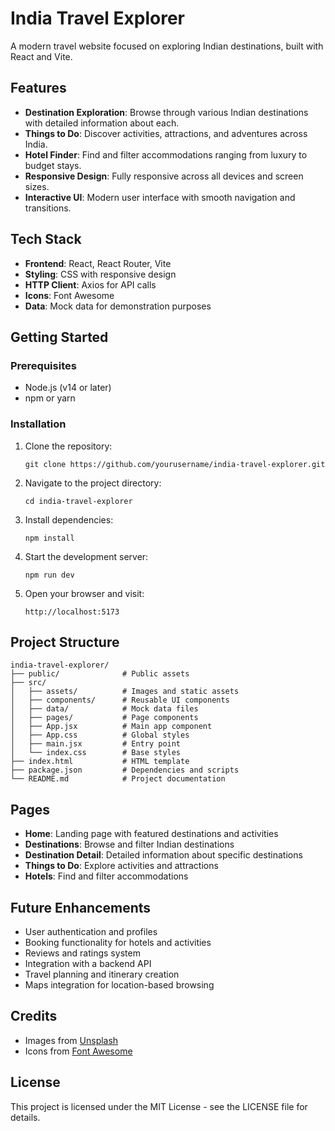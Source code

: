 # India Travel Explorer

A modern travel website focused on exploring Indian destinations, built with React and Vite.

## Features

- **Destination Exploration**: Browse through various Indian destinations with detailed information about each.
- **Things to Do**: Discover activities, attractions, and adventures across India.
- **Hotel Finder**: Find and filter accommodations ranging from luxury to budget stays.
- **Responsive Design**: Fully responsive across all devices and screen sizes.
- **Interactive UI**: Modern user interface with smooth navigation and transitions.

## Tech Stack

- **Frontend**: React, React Router, Vite
- **Styling**: CSS with responsive design
- **HTTP Client**: Axios for API calls
- **Icons**: Font Awesome
- **Data**: Mock data for demonstration purposes

## Getting Started

### Prerequisites

- Node.js (v14 or later)
- npm or yarn

### Installation

1. Clone the repository:
   ```
   git clone https://github.com/yourusername/india-travel-explorer.git
   ```

2. Navigate to the project directory:
   ```
   cd india-travel-explorer
   ```

3. Install dependencies:
   ```
   npm install
   ```

4. Start the development server:
   ```
   npm run dev
   ```

5. Open your browser and visit:
   ```
   http://localhost:5173
   ```

## Project Structure

```
india-travel-explorer/
├── public/              # Public assets
├── src/
│   ├── assets/          # Images and static assets
│   ├── components/      # Reusable UI components
│   ├── data/            # Mock data files
│   ├── pages/           # Page components
│   ├── App.jsx          # Main app component
│   ├── App.css          # Global styles
│   ├── main.jsx         # Entry point
│   └── index.css        # Base styles
├── index.html           # HTML template
├── package.json         # Dependencies and scripts
└── README.md            # Project documentation
```

## Pages

- **Home**: Landing page with featured destinations and activities
- **Destinations**: Browse and filter Indian destinations
- **Destination Detail**: Detailed information about specific destinations
- **Things to Do**: Explore activities and attractions
- **Hotels**: Find and filter accommodations

## Future Enhancements

- User authentication and profiles
- Booking functionality for hotels and activities
- Reviews and ratings system
- Integration with a backend API
- Travel planning and itinerary creation
- Maps integration for location-based browsing

## Credits

- Images from [Unsplash](https://unsplash.com)
- Icons from [Font Awesome](https://fontawesome.com)

## License

This project is licensed under the MIT License - see the LICENSE file for details.
